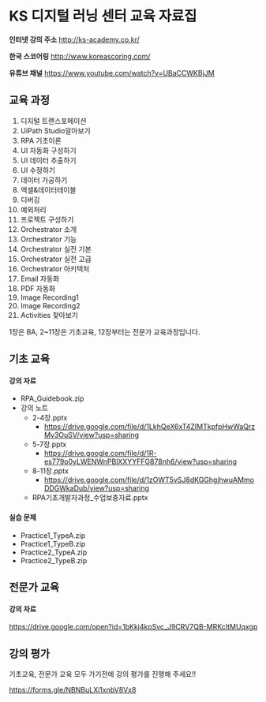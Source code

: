 # KS 디지털 러닝 센터 교육 자료집

**인터넷 강의 주소**  http://ks-academy.co.kr/

**한국 스코어링** http://www.koreascoring.com/

**유튜브 채널** https://www.youtube.com/watch?v=UBaCCWKBjJM

## 교육 과정

1. 디지털 트랜스포메이션
2. UiPath Studio알아보기
3. RPA 기초이론
4. UI 자동화 구성하기
5. UI 데이터 추출하기
6. UI 수정하기
7. 데이터 가공하기
8. 엑셀&데이터테이블
9. 디버깅
10. 예외처리
11. 프로젝트 구성하기
12. Orchestrator 소개
13. Orchestrator 기능
14. Orchestrator 실전 기본
15. Orchestrator 실전 고급
16. Orchestrator 아키텍처
17. Email 자동화
18. PDF 자동화
19. Image Recording1
20. Image Recording2
21. Activities 찾아보기

1장은 BA, 2~11장은 기초교육, 12장부터는 전문가 교육과정입니다.
## 기초 교육

#### 강의 자료
- RPA_Guidebook.zip
- 강의 노트
  - 2-4장.pptx
    - https://drive.google.com/file/d/1LkhQeX6xT4ZIMTkpfpHwWaQrzMv3OuSV/view?usp=sharing
  - 5-7장.pptx
    - https://drive.google.com/file/d/1R-es779o0yLWENWnPBlXXYYFFG878nh6/view?usp=sharing
  - 8-11장.pptx
    - https://drive.google.com/file/d/1zOWT5vSJ8dKGGhgjhwuAMmoDDGWkaDub/view?usp=sharing
  - RPA기초개발자과정_수업보충자료.pptx

#### 실습 문제
- Practice1_TypeA.zip
- Practice1_TypeB.zip
- Practice2_TypeA.zip
- Practice2_TypeB.zip

## 전문가 교육

#### 강의 자료
https://drive.google.com/open?id=1bKkj4kpSvc_J9CRV7QB-MRKcItMUqxgp

## 강의 평가

기초교육, 전문가 교육 모두 가기전에 강의 평가를 진행해 주세요!!

https://forms.gle/NBNBuLXi1xnbV8Vx8
